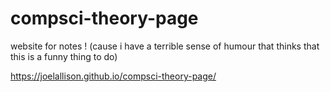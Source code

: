 # compsci-theory-page
website for notes !
(cause i have a terrible sense of humour that thinks that this is a funny thing to do)

https://joelallison.github.io/compsci-theory-page/
